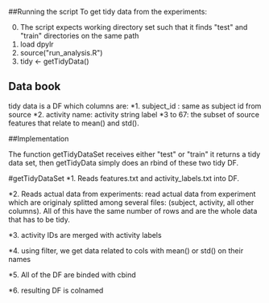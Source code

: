 ##Running the script
To get tidy data from the experiments:

0. The script expects working directory set such that it finds "test" and "train" directories on the same path
1. load dpylr
2. source("run_analysis.R")
3. tidy <- getTidyData()


## Data book
tidy data is a DF which columns are:
*1. subject_id : same as subject id from source 
*2. activity name: activity string label
*3 to 67: the subset of source features that relate to mean() and std().

##Implementation

The function getTidyDataSet receives either "test" or "train"
it returns a tidy data set, then getTidyData simply does an rbind of
these two tidy DF.


#getTidyDataSet
*1. Reads features.txt and activity_labels.txt into DF.


*2. Reads actual data from experiments:
read actual data from experiment which are originaly splitted among
several files: (subject, activity, all other columns). All of this have the same number of rows and are the whole data that has to be
tidy.

*3. activity IDs are merged with activity labels 

*4. using filter, we get data related to cols with mean() or std() on their names



*5. All of the DF are binded with cbind

*6. resulting DF is colnamed
